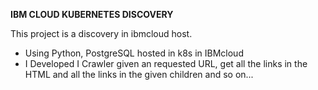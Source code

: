 **IBM CLOUD KUBERNETES DISCOVERY**

This project is a discovery in ibmcloud host. 
* Using Python, PostgreSQL hosted in k8s in IBMcloud
* I Developed I Crawler given an requested URL, get all the links in the HTML and all the links in the given children and so on...  

 
